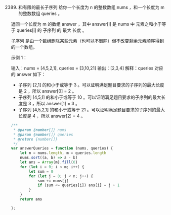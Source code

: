 2389. 和有限的最长子序列
给你一个长度为 n 的整数数组 nums ，和一个长度为 m 的整数数组 queries 。

返回一个长度为 m 的数组 answer ，其中 answer[i] 是 nums 中 元素之和小于等于 queries[i] 的 子序列 的 最大 长度  。

子序列 是由一个数组删除某些元素（也可以不删除）但不改变剩余元素顺序得到的一个数组。

 

示例 1：

输入：nums = [4,5,2,1], queries = [3,10,21]
输出：[2,3,4]
解释：queries 对应的 answer 如下：
- 子序列 [2,1] 的和小于或等于 3 。可以证明满足题目要求的子序列的最大长度是 2 ，所以 answer[0] = 2 。
- 子序列 [4,5,1] 的和小于或等于 10 。可以证明满足题目要求的子序列的最大长度是 3 ，所以 answer[1] = 3 。
- 子序列 [4,5,2,1] 的和小于或等于 21 。可以证明满足题目要求的子序列的最大长度是 4 ，所以 answer[2] = 4 。
```js
/**
 * @param {number[]} nums
 * @param {number[]} queries
 * @return {number[]}
 */
var answerQueries = function (nums, queries) {
    let n = nums.length, m = queries.length
    nums.sort((a, b) => a - b)
    let ans = Array(m).fill(0)
    for (let i = 0; i < m; i++) {
        let sum = 0
        for (let j = 0; j < n; j++) {
            sum += nums[j]
            if (sum <= queries[i]) ans[i] = j + 1
        }
    }
    return ans

};